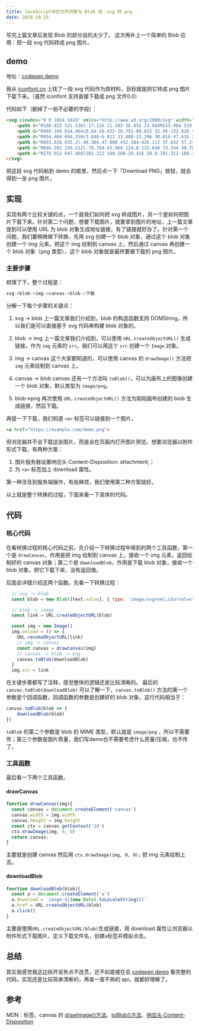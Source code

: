```yaml
---
title: JavaScript中的文件对象与 Blob 续：svg 转 png
date: 2018-10-25
---
```



写完上篇文章后发现 Blob 的部分说的太少了。
这次再补上一个简单的 Blob 应用：把一段 svg 代码转成 png 图片。

<!--more-->

## demo

地址：[codepen demo]

我从 [iconfont.cn] 上找了一段 svg 代码作为原材料，目标就是把它转成 png 图片下载下来。（虽然 iconfont 支持直接下载成 png 文件0.0）

代码如下（删掉了一些不必要的字段）：

```html
<svg viewBox="0 0 1024 1024" xmlns="http://www.w3.org/2000/svg" width="128" height="128">
    <path d="M160.832 521.536l-17.216 11.392-36.032 33.664M153.984 519.744l-25.792 21.76c-10.88 9.344-27.456 23.296-27.456 23.296" fill="#D94437" p-id="3360"></path>
    <path d="M469.184 814.464c0.64-26.432-10.752-88.832 32.96-132.928 44.992-45.504 137.024-58.624 143.04-63.68 16.256-14.784 22.848-33.728 27.584-53.12-45.504 15.04-110.528-34.176-148.48-114.24-23.936-50.56-10.304-123.264-2.56-160.576-26.88-6.848-53.248-4.608-80.064 17.984-21.696 18.368-40.64 78.272-86.208 124.224-64 64.64-153.92 65.664-190.336 86.464-13.696 6.272-31.04 18.88-47.808 35.776a229.76 229.76 0 0 0-24 28.672 171.2 171.2 0 0 0 15.488 225.856l69.312 68.608a171.52 171.52 0 0 0 220.096 17.728c9.984-6.016 21.888-14.976 33.856-26.176 24.32-22.72 40.064-46.208 37.12-54.592z" fill="#D94437" p-id="3361"></path>
    <path d="M454.464 694.336c3.648-6.912 13.888-23.296 38.016-47.616 21.056-21.44 79.168-36.352 81.984-38.72 7.744-6.976 5.632-17.728 7.808-26.944-21.504 7.104-75.648-43.264-93.568-81.024-11.264-23.808-16.704-37.952-12.992-55.552-12.608-3.2-12.416 1.024-25.024 11.712-10.24 8.64-19.136 36.864-40.64 58.56-31.04 31.36-79.616 37.76-89.152 43.968l-26.24 16.448c-32.512 32.32-32.512 85.824-0.832 117.12l32.64 32.384a80.832 80.832 0 0 0 114.176-0.64l13.824-29.696z" fill="#FBE9EB" p-id="3362"></path>
    <path d="M455.616 635.2l-48.384-47.808 432.384-426.112 37.632 37.248z" fill="#5B4037" p-id="3363"></path>
    <path d="M846.592 256.512l-78.784-43.968 124.8-115.648 73.344 38.784z" fill="#5A4035" p-id="3364"></path>
    <path d="M278.912 647.488l101.312 100.288-28.416 28.8-101.312-100.352zM332.992 592.832l101.312 100.224-30.848 31.168L302.08 624z" fill="#4B5359" p-id="3365"></path>
</svg>
```

把这段 svg 代码粘到 demo 的框里，然后点一下「Download PNG」按钮，就会得到一张 png 图片。

## 实现

实现有两个比较关键的点，一个是我们如何把 svg 转成图片，另一个是如何把图片下载下来。针对第二个问题，想要下载图片，就要拿到图片的地址，上一篇文章提到可以使用 URL 为 blob 对象生成地址链接，有了链接就好办了。针对第一个问题，我们要稍微做下转换，先用 svg 创建一个 blob 对象，通过这个 blob 对象创建一个 img 元素，把这个 img 绘制到 canvas 上，然后通过 canvas 再创建一个 blob 对象（png 类型），这个 blob 对象就是最终要被下载的 png 图片。

### 主要步骤

梳理了下，整个过程是：

```js
svg->blob->img->canvas->blob->下载
```

分解一下每个步骤的关键点：

1. svg -> blob
   上一篇文章我们介绍到，blob 的构造函数支持 DOMString，所以我们是可以直接基于 svg 代码串构建 blob 对象的。

2. blob -> img
   上一篇文章我们介绍到，可以使用 `URL.createObjectURL()` 生成链接，作为 `img` 元素的 `src`。我们可以用这个 `src` 创建一个 `Image` 对象。

3. img -> canvas
   这个大家都知道的，可以使用 canvas 的 `drawImage()` 方法把 `img` 元素绘制到 canvas 上。

4. canvas -> blob
   canvas 还有一个方法叫 `toBlob()`，可以为画布上的图像创建一个 blob 对象，默认类型为 `image/png`。

5. blob->png
   再次使用 `URL.createObjectURL()` 方法为刚刚画布创建的 blob 生成链接，然后下载。

再提一下下载，我们知道 `<a>` 标签可以链接到一个图片，

```html
<a href="https://example.com/demo.png">
```

但浏览器并不会下载这张图片，而是会在页面内打开图片预览。想要浏览器以附件形式下载，有两种方案：

1. 图片服务器设置响应头 Content-Disposition: attachment;；
2. 为 `<a>` 标签加上 download 属性。

第一种涉及到服务端操作，有些麻烦，我们使用第二种方案就好。

以上就是整个转换的过程，下面来看一下具体的代码。

## 代码

### 核心代码

在看转换过程的核心代码之前，先介绍一下转换过程中用到的两个工具函数，第一个是 `drawCanvas`，作用是把 img 绘制到 canvas 上，接收一个 img 元素，返回绘制好的 canvas 对象；第二个是 `downloadBlob`，作用是下载 blob 对象，接收一个 blob 对象，把它下载下来，没有返回值。

后面会详细介绍这两个函数。先看一下转换过程：

```js
  // svg -> blob
  const blob = new Blob([text.value], { type: 'image/svg+xml;charset=utf-8' })

  // blob -> image
  const link = URL.createObjectURL(blob)

  const img = new Image()
  img.onload = () => {
    URL.revokeObjectURL(link)
    // img -> canvas
    const canvas = drawCanvas(img)
    // canvas -> blob -> png
    canvas.toBlob(downloadBlob)
  }
  img.src = link
```

在关键步骤都写了注释，感觉整体的逻辑还是比较清晰的。
最后的 `canvas.toBlob(downloadBlob)` 可以了解一下，`canvas.toBlob()` 方法的第一个参数是个回调函数，回调函数的参数是创建好的 blob 对象，这行代码相当于：

```js
canvas.toBlob(blob => {
    downloadBlob(blob)
})
```

`toBlob` 的第二个参数是 blob 的 MIME 类型，默认就是 `image/png` ，所以不需要传；第三个参数是图片质量，我们写demo也不需要考虑什么质量/压缩，也不传了。

### 工具函数

最后看一下两个工具函数。

#### drawCanvas

```js
function drawCanvas(img){
  const canvas = document.createElement('canvas')
  canvas.width = img.width
  canvas.height = img.height
  const ctx = canvas.getContext('2d')
  ctx.drawImage(img, 0, 0)
  return canvas;
}
```

主要就是创建 canvas 然后用 `ctx.drawImage(img, 0, 0);` 把 img 元素绘制上去。

#### downloadBlob

```js
function downloadBlob(blob){
  const a = document.createElement('a')
  a.download = `image-${(new Date).toLocaleString()}`
  a.href = URL.createObjectURL(blob)
  a.click()
}
```

主要是使用`URL.createObjectURL(blob)`生成链接，用 download 属性让浏览器以附件形式下载图片、定义下载文件名，创建`a`标签并模拟点击。

## 总结

其实我感觉我这边拆开说有点不连贯，还不如直接在去 [codepen demo] 看完整的代码，实现还是比较简单清晰的，再查一查不熟的 api，就都好理解了。

## 参考

MDN：[<a>标签]、canvas 的 [drawImage()方法]、[toBlob()方法]、[响应头 Content-Disposition]

[<a>标签]: https://developer.mozilla.org/en-US/docs/Web/HTML/Element/a

[drawImage()方法]: https://developer.mozilla.org/en-US/docs/Web/API/CanvasRenderingContext2D/drawImage

[toBlob()方法]: https://developer.mozilla.org/zh-CN/docs/Web/API/HTMLCanvasElement/toBlob

[响应头 Content-Disposition]: https://developer.mozilla.org/en-US/docs/Web/HTTP/Headers/Content-Disposition

[iconfont.cn]: http://iconfont.cn/

[download属性]: https://developer.mozilla.org/zh-CN/docs/Web/HTML/Element/a

[codepen demo]: https://codepen.io/JeremyFan/pen/YJYKNe?editors=1010
